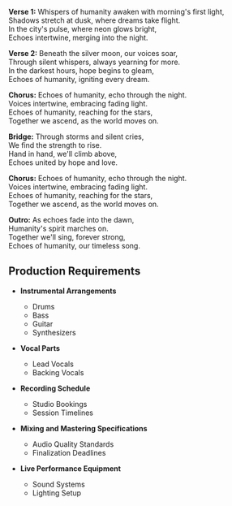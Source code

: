 **Verse 1:**
Whispers of humanity awaken with morning's first light,  
Shadows stretch at dusk, where dreams take flight.  
In the city's pulse, where neon glows bright,  
Echoes intertwine, merging into the night.

**Verse 2:**
Beneath the silver moon, our voices soar,  
Through silent whispers, always yearning for more.  
In the darkest hours, hope begins to gleam,  
Echoes of humanity, igniting every dream.

**Chorus:**
Echoes of humanity, echo through the night.  
Voices intertwine, embracing fading light.  
Echoes of humanity, reaching for the stars,  
Together we ascend, as the world moves on.

**Bridge:**
Through storms and silent cries,  
We find the strength to rise.  
Hand in hand, we'll climb above,  
Echoes united by hope and love.

**Chorus:**
Echoes of humanity, echo through the night.  
Voices intertwine, embracing fading light.  
Echoes of humanity, reaching for the stars,  
Together we ascend, as the world moves on.

**Outro:**
As echoes fade into the dawn,  
Humanity's spirit marches on.  
Together we'll sing, forever strong,  
Echoes of humanity, our timeless song.

## Production Requirements

- **Instrumental Arrangements**
  - Drums
  - Bass
  - Guitar
  - Synthesizers

- **Vocal Parts**
  - Lead Vocals
  - Backing Vocals

- **Recording Schedule**
  - Studio Bookings
  - Session Timelines

- **Mixing and Mastering Specifications**
  - Audio Quality Standards
  - Finalization Deadlines

- **Live Performance Equipment**
  - Sound Systems
  - Lighting Setup
```